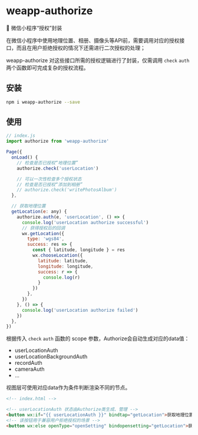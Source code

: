 # weapp-authorize

💯 微信小程序“授权”封装

在微信小程序中使用地理位置、相册、摄像头等API前，需要调用对应的授权接口，而且在用户拒绝授权的情况下还需进行二次授权的处理；

weapp-authorize 对这些接口所需的授权逻辑进行了封装，仅需调用 `check` `auth` 两个函数即可完成复杂的授权流程。

## 安装

```bash
npm i weapp-authorize --save
```

## 使用

```javascript
// index.js
import authorize from 'weapp-authorize'

Page({
  onLoad() {
    // 检查是否已授权“地理位置”
    authorize.check('userLocation')

    // 可以一次性检查多个授权状态
    // 检查是否已授权“添加到相册”
    // authorize.check('writePhotosAlbum')
  },

  // 获取地理位置
  getLocation(e: any) {
    authorize.auth(e, 'userLocation', () => {
      console.log('userLocation authorize successful')
      // 获得授权后的回调
      wx.getLocation({
        type: 'wgs84',
        success: res => {
          const { latitude, longitude } = res
          wx.chooseLocation({
            latitude: latitude,
            longitude: longitude,
            success: r => {
              console.log(r)
            }
          })
        },
      })
    }, () => {
      console.log('userLocation authorize failed')
    })
  },
})
```

根据传入 `check` `auth` 函数的 scope 参数，Authorize会自动生成对应的data值：

- userLocationAuth
- userLocationBackgroundAuth
- recordAuth
- cameraAuth
- ...

视图层可使用对应data作为条件判断渲染不同的节点。

```html
<!-- index.html -->

<!-- userLocationAuth 状态由Authorize类生成、管理 -->
<button wx:if="{{ userLocationAuth }}" bindtap="getLocation">获取地理位置</button>
<!-- 该按钮用于兼容用户拒绝授权的场景 -->
<button wx:else openType="openSetting" bindopensetting="getLocation">获取地理位置</button>
```
